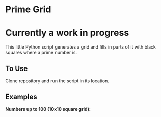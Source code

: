 # Prime Grid

# Currently a work in progress

This little Python script generates a grid and fills in parts of it with black squares where a prime number is.

## To Use

Clone repository and run the script in its location.

## Examples

**Numbers up to 100 (10x10 square grid):**

